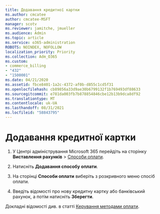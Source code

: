 ```yaml
---
title: Додавання кредитної картки
ms.author: cmcatee
author: cmcatee-MSFT
manager: scotv
ms.reviewer: jamitche, jmueller
ms.audience: Admin
ms.topic: article
ms.service: o365-administration
ROBOTS: NOINDEX, NOFOLLOW
localization_priority: Priority
ms.collection: Adm_O365
ms.custom:
- commerce_billing
- "432"
- "1500001"
ms.date: 04/21/2020
ms.assetid: fbce8401-1a2c-4372-af0b-d855c1cd5f31
ms.openlocfilehash: cb89856a33d9ae30b6799132f1b769493df88633
ms.sourcegitcommit: e781da003fb7b878854846cbe12b13b9dca8df92
ms.translationtype: MT
ms.contentlocale: uk-UA
ms.lasthandoff: 08/31/2021
ms.locfileid: "58843795"
---
```

# <a name="how-do-i-add-a-credit-card"></a>Додавання кредитної картки

1. У Центрі адміністрування Microsoft 365 перейдіть на сторінку **Виставлення рахунків** \> [Способи оплати](https://go.microsoft.com/fwlink/p/?linkid=2018806).

2. Натисніть **Додавання способу оплати**.

3. На сторінці **Способи оплати** виберіть з розкривного меню спосіб оплати.

4. Введіть відомості про нову кредитну картку або банківський рахунок, а потім натисніть **Зберегти**.

Докладні відомості див. в статті [Керування методами оплати](https://docs.microsoft.com/microsoft-365/commerce/billing-and-payments/manage-payment-methods).
